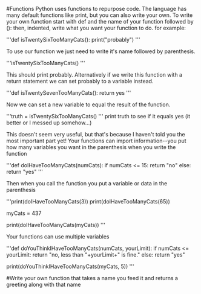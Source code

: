 #Functions
Python uses functions to repurpose code. 
The language has many default functions like print, but you can also write your own.
To write your own function start with def and the name of your function followed by (): 
then, indented, write what you want your function to do.
for example:

'''def isTwentySixTooManyCats():
  print("probably")
'''

To use our function we just need to write it's name followed by parenthesis.

'''isTwentySixTooManyCats()
'''

This should print probably.
Alternatively if we write this function with a return statement we can set probably to a variable instead.

'''def isTwentySevenTooManyCats():
  return yes
'''

Now we can set a new variable to equal the result of the function.

'''truth = isTwentySixTooManyCats()
'''
print truth to see if it equals yes (it better or I messed up somehow...)

This doesn't seem very useful, but that's because I haven't told you the most important part yet!
Your functions can import information--you put how many variables you want in the parenthesis when you write the function

'''def doIHaveTooManyCats(numCats):
  if numCats <= 15:
    return "no"
  else:
    return "yes"
'''

Then when you call the function you put a variable or data in the parenthesis

'''print(doIHaveTooManyCats(3))
print(doIHaveTooManyCats(65))

myCats = 437

print(doIHaveTooManyCats(myCats))
'''

Your functions can use multiple variables

'''def doYouThinkIHaveTooManyCats(numCats, yourLimit):
  if numCats <= yourLimit:
    return "no, less than "+yourLimit+" is fine."
  else:
    return "yes"
    
print(doYouThinkIHaveTooManyCats(myCats, 5))
'''

#Write your own function that takes a name you feed it and returns a greeting along with that name 

